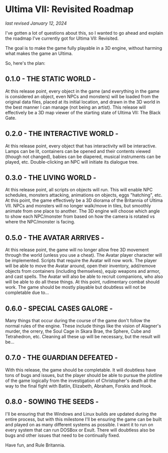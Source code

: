 # Ultima VII: Revisited Roadmap

*last revised January 12, 2024*

I've gotten a lot of questions about this, so I wanted to go ahead and explain the roadmap I've currently got for Ultima VII: Revisited.

The goal is to make the game fully playable in a 3D engine, without harming what makes the game an Ultima.

So, here's the plan:

## 0.1.0 - THE STATIC WORLD -
At this release point, every object in the game (and everything in the game is considered an object, even NPCs and monsters) will be loaded from the
original data files, placed at its initial location, and drawn in the 3D world in the best manner I can manage (not being an artist).  This release will
effectively be a 3D map viewer of the starting state of Ultima VII: The Black Gate.

## 0.2.0 - THE INTERACTIVE WORLD -
At this release point, every object that has interactivity will be interactive.  Lamps can be lit, containers can be opened and their contents viewed
(though not changed), babies can be diapered, musical instruments can be played, etc.  Double-clicking an NPC will initiate its dialogue tree.

## 0.3.0 - THE LIVING WORLD -
At this release point, all scripts on objects will run.  This will enable NPC schedules, monsters attacking, animations on objects, eggs "hatching",
etc.  At this point, the game effectively be a 3D diorama of the Britannia of Ultima VII.  NPCs and monsters will no longer walk/move in tiles, but
smoothly animate from one place to another.  The 3D engine will choose which angle to show each NPC/monster from based on how the camera is rotated vs
where the NPC/monster is facing.

## 0.5.0 - THE AVATAR ARRIVES - 
At this release point, the game will no longer allow free 3D movement through the world (unless you use a cheat).  The Avatar player character will be
implemented.  Scripts that require the Avatar will now work.  The player will be able to move the Avatar around, open their inventory, add/remove objects
from containers (including themselves), equip weapons and armor, and cast spells.  The Avatar will also be able to recruit companions, who also will be
able to do all these things.  At this point, rudimentary combat should work.  The game should be mostly playable but doubtless will not be completable
due to...

## 0.6.0 - SPECIAL CASES GALORE - 
Many things that occur during the course of the game don't follow the normal rules of the engine. These include things like the vision of Alagner's
murder, the orrery, the Soul Cage in Skara Brae, the Sphere, Cube and Tetrahedron, etc.  Cleaning all these up will be necessary, but the result will
be...

## 0.7.0 - THE GUARDIAN DEFEATED -
With this release, the game should be completable.  It will doubtless have tons of bugs and issues, but the player should be able to pursue the plotline
of the game logically from the investigation of Christopher's death all the way to the final fight with Batlin, Elizabeth, Abraham, Forskis and Hook.

## 0.8.0 - SOWING THE SEEDS -
I'll be ensuring that the Windows and Linux builds are updated during the entire process, but with this milestone I'll be ensuring the game can be built
and played on as many different systems as possible.  I want it to run on every system that can run DOSBox or Exult.  There will doubtless also be bugs
and other issues that need to be continually fixed.

Have fun, and Rule Britannia.
